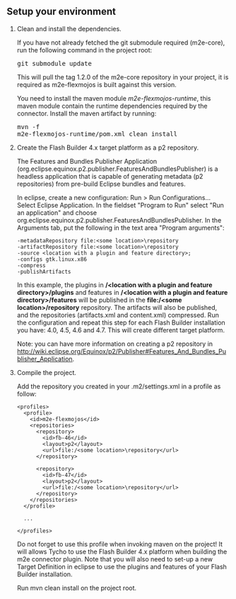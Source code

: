 Setup your environment
----------------------

1.  Clean and install the dependencies.

    If you have not already fetched the git submodule required (m2e-core), run the following command in the project root:
    <pre>git submodule update</pre>
    This will pull the tag 1.2.0 of the m2e-core repository in your project, it is required as m2e-flexmojos is built against this version.

    You need to install the maven module *m2e-flexmojos-runtime*, this maven module contain the runtime dependencies required by the connector.
    Install the maven artifact by running: <pre>mvn -f m2e-flexmojos-runtime/pom.xml clean install</pre>

2.  Create the Flash Builder 4.x target platform as a p2 repository.

    The Features and Bundles Publisher Application (org.eclipse.equinox.p2.publisher.FeaturesAndBundlesPublisher) is a headless application that is capable of generating metadata (p2 repositories) from pre-build Eclipse bundles and features.
    
    In eclipse, create a new configuration: Run > Run Configurations... Select Eclipse Application.
    In the fieldset "Program to Run" select "Run an application" and choose org.eclipse.equinox.p2.publisher.FeaturesAndBundlesPublisher.
    In the Arguments tab, put the following in the text area "Program arguments":

        -metadataRepository file:<some location>\repository
        -artifactRepository file:<some location>\repository
        -source <location with a plugin and feature directory>;
        -configs gtk.linux.x86
        -compress
        -publishArtifacts

    In this example, the plugins in **/&lt;location with a plugin and feature directory&gt;/plugins** and features in **/&lt;location with a plugin and feature directory&gt;/features** will be published in the **file:/&lt;some location&gt;/repository** repository. The artifacts will also be published, and the repositories (artifacts.xml and content.xml) compressed.
    Run the configuration and repeat this step for each Flash Builder installation you have: 4.0, 4.5, 4.6 and 4.7. This will create different target platform.

    Note: you can have more information on creating a p2 repository in http://wiki.eclipse.org/Equinox/p2/Publisher#Features_And_Bundles_Publisher_Application.

3.  Compile the project.

    Add the repository you created in your .m2/settings.xml in a profile as follow:

        <profiles>
          <profile>
            <id>m2e-flexmojos</id>
            <repositories>
              <repository>
                <id>fb-46</id>
                <layout>p2</layout>
                <url>file:/<some location>\repository</url>
              </repository>
              
              <repository>
                <id>fb-47</id>
                <layout>p2</layout>
                <url>file:/<some location>\repository</url>
              </repository>
            </repositories>
          </profile>
          
          ...
          
        </profiles>

    Do not forget to use this profile when invoking maven on the project! It will allows Tycho to use the Flash Builder 4.x platform when building the m2e connector plugin. Note that you will also need to set-up a new Target Definition in eclipse to use the plugins and features of your Flash Builder installation.
    
    Run mvn clean install on the project root.
